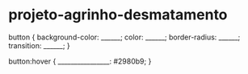 # projeto-agrinho-desmatamento
button {
  background-color: ______;
  color: ______;
  border-radius: ______;
  transition: ______;
}

button:hover {
  ________________: #2980b9;
}
